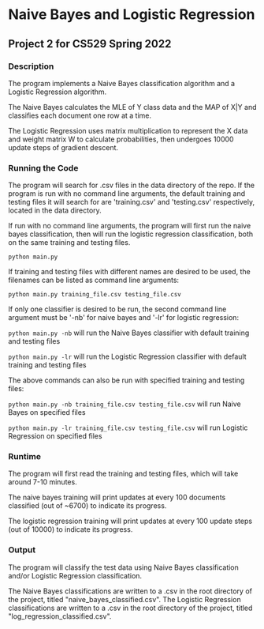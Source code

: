 # Naive Bayes and Logistic Regression

## Project 2 for CS529 Spring 2022

### Description

The program implements a Naive Bayes classification algorithm and a Logistic Regression algorithm.

The Naive Bayes calculates the MLE of Y class data and the MAP of X|Y and classifies each document one row at a time.

The Logistic Regression uses matrix multiplication to represent the X data and weight matrix W to calculate probabilities, then undergoes 10000 update steps of gradient descent.

### Running the Code

The program will search for .csv files in the data directory of the repo.
If the program is run with no command line arguments, the default training and testing files it will search for are 'training.csv' and 'testing.csv' respectively, located in the data directory.

If run with no command line arguments, the program will first run the naive bayes classification, then will run the logistic regression classification, both on the same training and testing files.

<code>python main.py</code>

If training and testing files with different names are desired to be used, the filenames can be listed as command line arguments:

<code>python main.py training_file.csv testing_file.csv</code>

If only one classifier is desired to be run, the second command line argument must be '-nb' for naive bayes and '-lr' for logistic regression:

<code>python main.py -nb</code> will run the Naive Bayes classifier with default training and testing files

<code>python main.py -lr</code> will run the Logistic Regression classifier with default training and testing files

The above commands can also be run with specified training and testing files: 

<code>python main.py -nb training_file.csv testing_file.csv</code> will run Naive Bayes on specified files

<code>python main.py -lr training_file.csv testing_file.csv</code> will run Logistic Regression on specified files

### Runtime

The program will first read the training and testing files, which will take around 7-10 minutes.

The naive bayes training will print updates at every 100 documents classified (out of ~6700) to indicate its progress.

The logistic regression training will print updates at every 100 update steps (out of 10000) to indicate its progress.

### Output

The program will classify the test data using Naive Bayes classification and/or Logistic Regression classification.  

The Naive Bayes classifications are written to a .csv in the root directory of the project, titled "naive_bayes_classified.csv".
The Logistic Regression classifications are written to a .csv in the root directory of the project, titled "log_regression_classified.csv".
